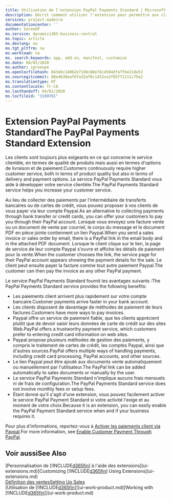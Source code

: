 ```yaml
---
title: Utilisation de l'extension PayPal Payments Standard | Microsoft Docs
description: Décrit comment utiliser l'extension pour permettre aux clients d'effectuer des paiements avec Paypal.
services: project-madeira
documentationcenter: ''
author: SorenGP
ms.service: dynamics365-business-central
ms.topic: article
ms.devlang: na
ms.tgt_pltfrm: na
ms.workload: na
ms. search.keywords: app, add-in, manifest, customize
ms.date: 04/01/2020
ms.author: sgroespe
ms.openlocfilehash: 043ebc240b2e7108c88e78c4504dfaffbe21de53
ms.sourcegitcommit: 88e4b30eaf6fa32af0c1452ce2f85ff1111c75e2
ms.translationtype: HT
ms.contentlocale: fr-CA
ms.lasthandoff: 04/01/2020
ms.locfileid: "3189781"
---
```

# <a name="the-paypal-payments-standard-extension"></a><span data-ttu-id="a3860-103">Extension PayPal Payments Standard</span><span class="sxs-lookup"><span data-stu-id="a3860-103">The PayPal Payments Standard Extension</span></span>
<span data-ttu-id="a3860-104">Les clients sont toujours plus exigeants en ce qui concerne le service clientèle, en termes de qualité de produits mais aussi en termes d'options de livraison et de paiement.</span><span class="sxs-lookup"><span data-stu-id="a3860-104">Customers continuously require higher customer service, both in terms of product quality but also in terms of delivery and payment options.</span></span> <span data-ttu-id="a3860-105">Le service PayPal Payments Standard vous aide à développer votre service clientèle.</span><span class="sxs-lookup"><span data-stu-id="a3860-105">The PayPal Payments Standard service helps you increase your customer service.</span></span>

<span data-ttu-id="a3860-106">Au lieu de collecter des paiements par l'intermédiaire de transferts bancaires ou de cartes de crédit, vous pouvez proposer à vos clients de vous payer via leur compte Paypal.</span><span class="sxs-lookup"><span data-stu-id="a3860-106">As an alternative to collecting payments through bank transfer or credit cards, you can offer your customers to pay you through their PayPal account.</span></span> <span data-ttu-id="a3860-107">Lorsque vous envoyez une facture vente ou un document de vente par courriel, le corps du message et le document PDF en pièce jointe contiennent un lien Paypal.</span><span class="sxs-lookup"><span data-stu-id="a3860-107">When you send a sales invoice or sales order by email, there is a PayPal link in the email body and in the attached PDF document.</span></span> <span data-ttu-id="a3860-108">Lorsque le client clique sur le lien, la page de service de leur compte Paypal s'ouvre et affiche les détails de paiement pour la vente.</span><span class="sxs-lookup"><span data-stu-id="a3860-108">When the customer chooses the link, the service page for their PayPal account appears showing the payment details for the sale.</span></span> <span data-ttu-id="a3860-109">Le client peut ensuite payer la facture comme tout autre paiement Paypal.</span><span class="sxs-lookup"><span data-stu-id="a3860-109">The customer can then pay the invoice as any other PayPal payment.</span></span>

<span data-ttu-id="a3860-110">Le service PayPal Payments Standard fournit les avantages suivants :</span><span class="sxs-lookup"><span data-stu-id="a3860-110">The PayPal Payments Standard service provides the following benefits:</span></span>

* <span data-ttu-id="a3860-111">Les paiements client arrivent plus rapidement sur votre compte bancaire.</span><span class="sxs-lookup"><span data-stu-id="a3860-111">Customer payments arrive faster in your bank account.</span></span>
* <span data-ttu-id="a3860-112">Les clients disposent de davantage de méthodes de paiement de leurs factures.</span><span class="sxs-lookup"><span data-stu-id="a3860-112">Customers have more ways to pay invoices.</span></span>
* <span data-ttu-id="a3860-113">Paypal offre un service de paiement fiable, que les clients apprécient plutôt que de devoir saisir leurs données de carte de crédit sur des sites Web.</span><span class="sxs-lookup"><span data-stu-id="a3860-113">PayPal offers a trustworthy payment service, which customers prefer to entering credit card information on web sites.</span></span>
* <span data-ttu-id="a3860-114">Paypal propose plusieurs méthodes de gestion des paiements, y compris le traitement de cartes de crédit, les comptes Paypal, ainsi que d'autres sources.</span><span class="sxs-lookup"><span data-stu-id="a3860-114">PayPal offers multiple ways of handling payments, including credit card processing, PayPal accounts, and other sources.</span></span>
* <span data-ttu-id="a3860-115">Le lien Paypal peut être ajouté aux documents vente automatiquement ou manuellement par l'utilisateur.</span><span class="sxs-lookup"><span data-stu-id="a3860-115">The PayPal link can be added automatically to sales documents or manually by the user.</span></span>
* <span data-ttu-id="a3860-116">Le service PayPal Payments Standard n'implique aucuns frais mensuels ni de frais de configuration.</span><span class="sxs-lookup"><span data-stu-id="a3860-116">The PayPal Payments Standard service does not involve monthly fees or setup fees.</span></span>
* <span data-ttu-id="a3860-117">Étant donné qu'il s'agit d'une extension, vous pouvez facilement activer le service PayPal Payment Standard si votre activité l'exige et au moment de votre choix.</span><span class="sxs-lookup"><span data-stu-id="a3860-117">Because it is an extension, you can easily enable the PayPal Payment Standard service when and if your business requires it.</span></span>  

<span data-ttu-id="a3860-118">Pour plus d'informations, reportez-vous à [Activer les paiements client via Paypal](sales-how-enable-payment-service-extensions.md).</span><span class="sxs-lookup"><span data-stu-id="a3860-118">For more information, see [Enable Customer Payment Through PayPal](sales-how-enable-payment-service-extensions.md).</span></span>

## <a name="see-also"></a><span data-ttu-id="a3860-119">Voir aussi</span><span class="sxs-lookup"><span data-stu-id="a3860-119">See Also</span></span>
<span data-ttu-id="a3860-120">[Personnalisation de [!INCLUDE[d365fin](includes/d365fin_md.md)] à l'aide des extensions](ui-extensions.md)</span><span class="sxs-lookup"><span data-stu-id="a3860-120">[Customizing [!INCLUDE[d365fin](includes/d365fin_md.md)] Using Extensions](ui-extensions.md)</span></span>  
[<span data-ttu-id="a3860-121">Définition des ventes</span><span class="sxs-lookup"><span data-stu-id="a3860-121">Setting Up Sales</span></span>](sales-setup-sales.md)  
<span data-ttu-id="a3860-122">[Utilisation de [!INCLUDE[d365fin](includes/d365fin_md.md)]](ui-work-product.md)</span><span class="sxs-lookup"><span data-stu-id="a3860-122">[Working with [!INCLUDE[d365fin](includes/d365fin_md.md)]](ui-work-product.md)</span></span>
